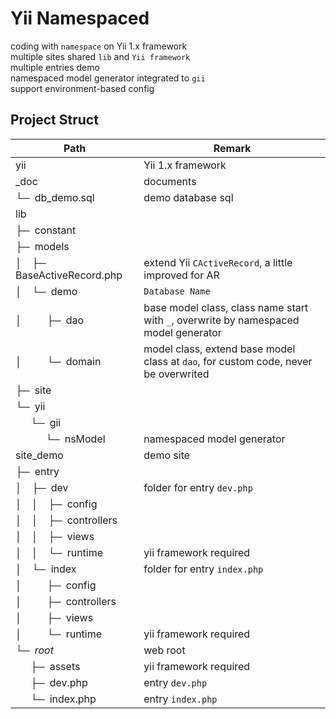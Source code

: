 Yii Namespaced
==============
coding with `namespace` on Yii 1.x framework<br/>
multiple sites shared `lib` and `Yii framework`<br/>
multiple entries demo<br/>
namespaced model generator integrated to `gii`<br/>
support environment-based config

Project Struct
--------------
Path | Remark
-----|-------
yii | Yii 1.x framework
_doc | documents
└─&ensp;db_demo.sql | demo database sql
lib | 
├─&ensp;constant | 
├─&ensp;models | 
│&ensp;&ensp;├─&ensp;BaseActiveRecord.php | extend Yii `CActiveRecord`, a little improved for AR
│&ensp;&ensp;└─&ensp;demo | `Database Name`
│&ensp;&ensp;&ensp;&ensp;&ensp;├─&ensp;dao | base model class, class name start with `_`, overwrite by namespaced model generator
│&ensp;&ensp;&ensp;&ensp;&ensp;└─&ensp;domain | model class, extend base model class at `dao`, for custom code, never be overwrited
├─&ensp;site | 
└─&ensp;yii | 
&ensp;&ensp;&ensp;└─&ensp;gii | 
&ensp;&ensp;&ensp;&ensp;&ensp;&ensp;└─&ensp;nsModel | namespaced model generator
site_demo | demo site
├─&ensp;entry | 
│&ensp;&ensp;├─&ensp;dev | folder for entry `dev.php`
│&ensp;&ensp;│&ensp;&ensp;├─&ensp;config | 
│&ensp;&ensp;│&ensp;&ensp;├─&ensp;controllers | 
│&ensp;&ensp;│&ensp;&ensp;├─&ensp;views | 
│&ensp;&ensp;│&ensp;&ensp;└─&ensp;runtime | yii framework required
│&ensp;&ensp;└─&ensp;index |folder for entry `index.php`
│&ensp;&ensp;&ensp;&ensp;&ensp;├─&ensp;config | 
│&ensp;&ensp;&ensp;&ensp;&ensp;├─&ensp;controllers | 
│&ensp;&ensp;&ensp;&ensp;&ensp;├─&ensp;views | 
│&ensp;&ensp;&ensp;&ensp;&ensp;└─&ensp;runtime | yii framework required
└─&ensp;_root_ | web root
&ensp;&ensp;&ensp;├─&ensp;assets | yii framework required
&ensp;&ensp;&ensp;├─&ensp;dev.php | entry `dev.php`
&ensp;&ensp;&ensp;└─&ensp;index.php | entry `index.php`
